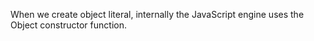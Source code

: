 When we create object literal, internally the JavaScript engine uses the Object constructor function.